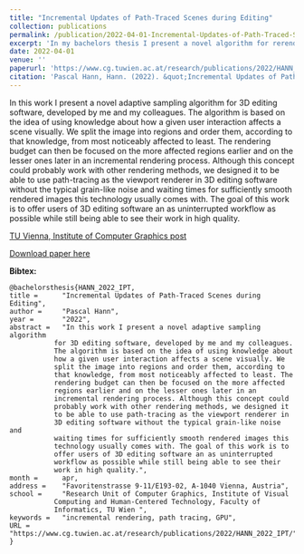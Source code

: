 ```yaml
---
title: "Incremental Updates of Path-Traced Scenes during Editing"
collection: publications
permalink: /publication/2022-04-01-Incremental-Updates-of-Path-Traced-Scenes-during-Editing
excerpt: 'In my bachelors thesis I present a novel algorithm for rerendering 3D scenes after it was changed by a user interaction.'
date: 2022-04-01
venue: ''
paperurl: 'https://www.cg.tuwien.ac.at/research/publications/2022/HANN_2022_IPT/HANN_2022_IPT-thesis.pdf'
citation: 'Pascal Hann, Hann. (2022). &quot;Incremental Updates of Path-Traced Scenes during Editing.&quot;'
---
```

In this work I present a novel adaptive sampling algorithm for 3D editing software, developed by me and my colleagues. The algorithm is based on the idea of using knowledge about how a given user interaction affects a scene visually. We split the image into regions and order them, according to that knowledge, from most noticeably affected to least. The rendering budget can then be focused on the more affected regions earlier and on the lesser ones later in an incremental rendering process. Although this concept could probably work with other rendering methods, we designed it to be able to use path-tracing as the viewport renderer in 3D editing software without the typical grain-like noise and waiting times for sufficiently smooth rendered images this technology usually comes with. The goal of this work is to offer users of 3D editing software an as uninterrupted workflow as possible while still being able to see their work in high quality.

[TU Vienna, Institute of Computer Graphics post](https://www.cg.tuwien.ac.at/research/publications/2022/HANN_2022_IPT/)

[Download paper here](https://www.cg.tuwien.ac.at/research/publications/2022/HANN_2022_IPT/HANN_2022_IPT-thesis.pdf)

**Bibtex:**

    @bachelorsthesis{HANN_2022_IPT,
    title =      "Incremental Updates of Path-Traced Scenes during Editing",
    author =     "Pascal Hann",
    year =       "2022",
    abstract =   "In this work I present a novel adaptive sampling algorithm
               for 3D editing software, developed by me and my colleagues.
               The algorithm is based on the idea of using knowledge about
               how a given user interaction affects a scene visually. We
               split the image into regions and order them, according to
               that knowledge, from most noticeably affected to least. The
               rendering budget can then be focused on the more affected
               regions earlier and on the lesser ones later in an
               incremental rendering process. Although this concept could
               probably work with other rendering methods, we designed it
               to be able to use path-tracing as the viewport renderer in
               3D editing software without the typical grain-like noise and
               waiting times for sufficiently smooth rendered images this
               technology usually comes with. The goal of this work is to
               offer users of 3D editing software an as uninterrupted
               workflow as possible while still being able to see their
               work in high quality.",
    month =      apr,
    address =    "Favoritenstrasse 9-11/E193-02, A-1040 Vienna, Austria",
    school =     "Research Unit of Computer Graphics, Institute of Visual
               Computing and Human-Centered Technology, Faculty of
               Informatics, TU Wien ",
    keywords =   "incremental rendering, path tracing, GPU",
    URL =        "https://www.cg.tuwien.ac.at/research/publications/2022/HANN_2022_IPT/",
    }